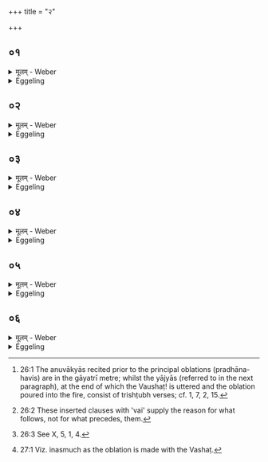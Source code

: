 +++
title = "२"

+++

##  ०१
<details><summary>मूलम् - Weber</summary>

गायत्री᳘मनुवाॗक्याम᳘न्वाह॥  
त्रि᳘पदा वै᳘ गायत्री त्र᳘य इमे᳘ लोका᳘ इमा᳘नेॗवैत᳘ल्लोका᳘न्देवाः प्र᳘त्यष्ठापयन्॥
</details>

<details><summary>Eggeling</summary>

1. He recites a gāyatrī invitatory formula [^egg_132]: the gāyatrī consisting of three feet, these worlds being three in number [^egg_133], it is these worlds the gods thereby established.

[^egg_132]: 26:1 The anuvākyās recited prior to the principal oblations (pradhāna-havis) are in the gāyatrī metre; whilst the yājyās (referred to in the next paragraph), at the end of which the Vaushaṭ! is uttered and the oblation poured into the fire, consist of trishṭubh verses; cf. 1, 7, 2, 15.

[^egg_133]: 26:2 These inserted clauses with 'vai' supply the reason for what follows, not for what precedes, them.
</details>

##  ०२
<details><summary>मूलम् - Weber</summary>

अ᳘थ त्रिष्टु᳘भा य᳘जति॥  
च᳘तुष्पदा वै᳘ त्रिष्टुप्च᳘तुष्पादाः पश᳘वस्त᳘त्पशू᳘नेॗवैत᳘देषु᳘ लोके᳘षु प्र᳘तिष्ठितेषु देवाः प्र᳘त्यष्ठापयन्॥
</details>

<details><summary>Eggeling</summary>

2. He offers with a trishṭubh (verse): the trishṭubh consisting of four feet, and cattle being four-footed, it is cattle the gods thereby established in these established worlds.
</details>

##  ०३
<details><summary>मूलम् - Weber</summary>

द्व्यक्षरो वषट्कारः᳟॥  
द्विपाद्वै पु᳘रुषस्तत्पु᳘रुषमेॗवैतद्द्विपा᳘दमेषु᳘ पशु᳘षु प्र᳘तिष्ठितेषु प्र᳘त्यष्ठापयन्॥
</details>

<details><summary>Eggeling</summary>

3. The Vashaṭ-call consists of two syllables (vaushaṭ): man being two-footed; it is two-footed man they thereby established among the established cattle.
</details>

##  ०४
<details><summary>मूलम् - Weber</summary>

सोऽयं᳘ द्विपात्पु᳘रुषः॥  
पशु᳘षु प्र᳘तिष्ठित एव᳘मेॗवैष᳘ एत᳘ल्लोकान्प्र᳘तिष्ठापयति लोके᳘षु प्र᳘तिष्ठितेषु पशून्प्र᳘तिष्ठापयति पशु᳘षु प्र᳘तिष्ठितेष्वात्मा᳘नम् प्र᳘तिष्ठापयत्येव᳘मेष पु᳘रुषः पशु᳘षु प्र᳘तिष्ठितो य᳘ एवं᳘ विद्वान्य᳘जते॥
</details>

<details><summary>Eggeling</summary>

4. Two-footed man, then, is established here among cattle. In like manner this (Sacrificer) establishes thereby the worlds; and in the established worlds he establishes cattle, and among the established cattle he establishes himself: thus, indeed, is that man established among cattle, who, knowing this, offers sacrifice.
</details>

##  ०५
<details><summary>मूलम् - Weber</summary>

अ᳘थ यद्व᳘षट्कृते जुहो᳘ति॥  
एष वै᳘ वषट्कारो य᳘ एष त᳘पति स᳘ एष᳘ मृत्युस्त᳘देनमुप᳘रिष्टान्मृत्योः स᳘ᳫं᳘स्करोति त᳘देनम᳘तो जनयति स᳘ एत᳘म् मृत्युम᳘तिमुच्यते यज्ञो वा᳘ अस्यात्मा᳘ भवति त᳘द्यज्ञ᳘ एव᳘ भूॗत्वैत᳘न्मृत्युम᳘तिमुच्यत एते᳘नो हास्य स᳘र्वे यज्ञक्रत᳘व एत᳘म् मृत्युम᳘तिमुक्ताः॥
</details>

<details><summary>Eggeling</summary>

5. And when he offers, after the Vashaṭ has been uttered,--that Vashaṭ-call being yonder shining (sun), and he being the same as Death [^egg_134]--he thereby consecrates him (the Sacrificer) after death, and causes him to be born from out of it, and he is

[^egg_134]: 26:3 See X, 5, 1, 4.

delivered from that death. And the sacrifice, indeed, becomes his body: thus, having become the sacrifice, he is delivered from that death, and all his chief offerings are thereby delivered from that death [^egg_135].

[^egg_135]: 27:1 Viz. inasmuch as the oblation is made with the Vashaṭ.
</details>

##  ०६
<details><summary>मूलम् - Weber</summary>

अ᳘थ या᳘मेतामा᳘हुतिं जुहो᳘ति॥  
एषा᳘ ह वा᳘ अस्या᳘हुतिरमु᳘ष्मिंलोक᳘ आत्मा᳘ भवति स᳘ यॗदैवंवि᳘दस्मा᳘ल्लोकात्प्रैत्य᳘थैनमेषा᳘हुतिरेत᳘स्य पृष्ठे᳘ सत्या᳘ह्वयत्ये᳘ह्यहं वै᳘ त इॗहाॗत्मास्मी᳘ति तद्य᳘दाह्व᳘यति त᳘स्मादा᳘हुतिर्ना᳘म॥
</details>
<details><summary>Eggeling</summary>

6. And, verily, whatever offering he there performs, that offering becomes his body in yonder world; and when he who knows this departs this world then that offering, being behind him, calls out to him, 'Come hither, here I am, thy body;' and inasmuch as it calls out (invokes, āhvayati), it is called 'āhuti' (offering or invocation).
</details>

